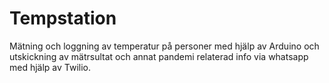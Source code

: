 # Tempstation

Mätning och loggning av temperatur på personer med hjälp av Arduino och utskickning av mätrsultat och annat pandemi relaterad info via whatsapp med hjälp av Twilio.
